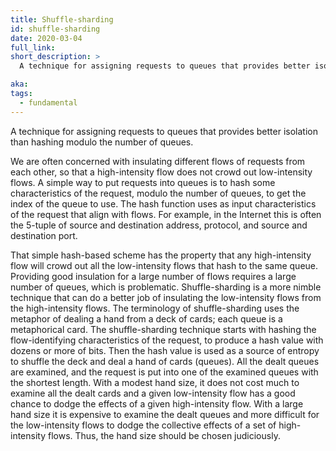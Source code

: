 ```yaml
---
title: Shuffle-sharding
id: shuffle-sharding
date: 2020-03-04
full_link:
short_description: >
  A technique for assigning requests to queues that provides better isolation than hashing modulo the number of queues.

aka:
tags:
  - fundamental
---
```


A technique for assigning requests to queues that provides better isolation than hashing modulo the number of queues.

<!--more-->

We are often concerned with insulating different flows of requests
from each other, so that a high-intensity flow does not crowd out low-intensity flows.
A simple way to put requests into queues is to hash some
characteristics of the request, modulo the number of queues, to get
the index of the queue to use. The hash function uses as input
characteristics of the request that align with flows. For example, in
the Internet this is often the 5-tuple of source and destination
address, protocol, and source and destination port.

That simple hash-based scheme has the property that any high-intensity flow
will crowd out all the low-intensity flows that hash to the same queue.
Providing good insulation for a large number of flows requires a large
number of queues, which is problematic. Shuffle-sharding is a more
nimble technique that can do a better job of insulating the low-intensity
flows from the high-intensity flows. The terminology of shuffle-sharding uses
the metaphor of dealing a hand from a deck of cards; each queue is a
metaphorical card. The shuffle-sharding technique starts with hashing
the flow-identifying characteristics of the request, to produce a hash
value with dozens or more of bits. Then the hash value is used as a
source of entropy to shuffle the deck and deal a hand of cards
(queues). All the dealt queues are examined, and the request is put
into one of the examined queues with the shortest length. With a
modest hand size, it does not cost much to examine all the dealt cards
and a given low-intensity flow has a good chance to dodge the effects of a
given high-intensity flow. With a large hand size it is expensive to examine
the dealt queues and more difficult for the low-intensity flows to dodge the
collective effects of a set of high-intensity flows. Thus, the hand size
should be chosen judiciously.
